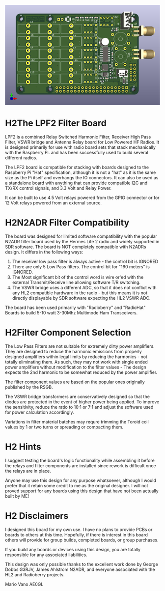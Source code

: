 ![3dView](txfilters21/3dF.jpg)

# H2The LPF2 Filter Board

LPF2 is a combined Relay Switched Harmonic Filter, Receiver High Pass Filter, VSWR bridge and Antenna Relay board for Low Powered HF Radios. It is designed primarily for use with radio board sets that stack mechanically with the Raspberry Pi. and has been successfully used to build several different radios.

The LPF2 board is compatible for stacking with boards designed to the Raspberry Pi "Hat" specification, although it is not a "hat" as it is the same size as the Pi itself and overhangs the IO connectors. It can also be used as a standalone board with anything that can provide compatible I2C and TX/RX control signals, and 3.3 Volt and Relay Power.

It can be built to use 4.5 Volt relays powered from the GPIO connector or for 12 Volt relays powered from an external source.

# H2N2ADR Filter Compatibility

The board was designed for limited software compatibility with the popular N2ADR filter board used by the Hermes Lite 2 radio and widely supported in SDR software. The board is NOT completely compatible with N2ADRs design. It differs in the following ways:

  1. The receiver low pass filter is always active - the control bit is IGNORED
  2. There are only 5 Low Pass filters. The control bit for "160 meters" is IGNORED.
  3. The Most significant bit of the control word is wire or'ed with the external Transmit/Receive line allowing software T/R switching.
  4. The VSWR bridge uses a different ADC, so that it does not conflict with any HL2 compatible hardware in the radio - but this means it is not directly displayable by SDR software expecting the HL2 VSWR ADC.

The board has been used primarily with "Radioberry" and "RadioHat" Boards to build 5-10 watt 3-30Mhz Multimode Ham Transceivers.

# H2Filter Component Selection

The Low Pass Filters are not suitable for extremely dirty power amplifiers. They are designed to reduce the harmonic emissions from properly designed amplifiers within legal limits by reducing the harmonics - not totally eliminating them. As such, they may not work with single ended power amplifiers without modification to the filter values - The design expects the 2nd harmonic to be somewhat reduced by the power amplifier.

The filter component values are based on the popular ones originally published by the RSGB.

The VSWR bridge transformers are conservatively designed so that the diodes are protected in the event of higher power being applied. To improve the sensitivity, reduce the ratio to 10:1 or 7:1 and adjust the software used for power calculation accordingly.

Variations in filter material batches may requre trimming the Toroid coil values by 1 or two turns or spreading or compacting them.

# H2 Hints
I suggest testing the board's logic functionality while assembling it before the relays and filter components are installed since rework is difficult once the relays are in place.

Anyone may use this design for any purpose whatsoever, although I would prefer that it retain some credit to me as the original designer. I will not proved support for any boards using this design that have not been actually built by ME!

# H2 Disclaimers

I designed this board for my own use. I have no plans to provide PCBs or boards to others at this time. Hopefully, if there is interest in this board others will provide for group builds, completed boards, or group purchases.

If you build any boards or devices using this design, you are totally responsible for any associated liabilities.

This design was only possible thanks to the excellent work done by George Dobbs G3RJV, James Ahlstrom N2ADR, and everyone associated with the HL2 and Radioberry projects.

Mario Vano
AE0GL
